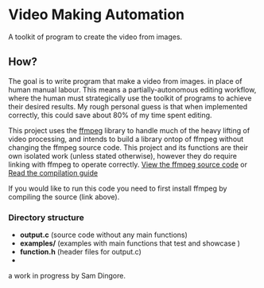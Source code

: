 # Video Making Automation
A toolkit of program to create the video from images.

## How?
The goal is to write program that make a video from images.
in place of human manual labour. This means a partially-autonomous editing workflow, where the human must strategically use the toolkit of programs to achieve their desired results. My rough personal guess is that when implemented correctly, this could save about 80% of my time spent editing.

This project uses the [ffmpeg](https://ffmpeg.org/ffmpeg.html) library to handle much of the heavy lifting of video processing, and intends to
build a library ontop of ffmpeg without changing the ffmpeg source code.
This project and its functions are their own isolated work (unless stated otherwise), however they do require linking with ffmpeg to operate correctly.
[View the ffmpeg source code](https://github.com/FFmpeg/FFmpeg) or
[Read the compilation guide](https://trac.ffmpeg.org/wiki/CompilationGuide/Generic)

If you would like to run this code you need to first install ffmpeg by compiling
the source (link above).

### Directory structure
- **output.c** (source code without any main functions)
- **examples/** (examples with main functions that test and showcase )
- **function.h** (header files for output.c)
-

a work in progress by Sam Dingore.
